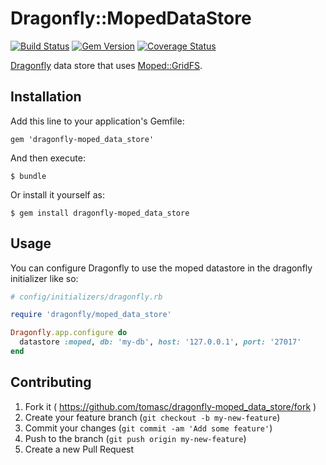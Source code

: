 # Dragonfly::MopedDataStore

[![Build Status](https://travis-ci.org/tomasc/dragonfly-moped_data_store.svg)](https://travis-ci.org/tomasc/dragonfly-moped_data_store) [![Gem Version](https://badge.fury.io/rb/dragonfly-moped_data_store.svg)](http://badge.fury.io/rb/dragonfly-moped_data_store) [![Coverage Status](https://img.shields.io/coveralls/tomasc/dragonfly-moped_data_store.svg)](https://coveralls.io/r/tomasc/dragonfly-moped_data_store)

[Dragonfly](https://github.com/markevans/dragonfly) data store that uses [Moped::GridFS](https://github.com/topac/moped-gridfs).

## Installation

Add this line to your application's Gemfile:

    gem 'dragonfly-moped_data_store'

And then execute:

    $ bundle

Or install it yourself as:

    $ gem install dragonfly-moped_data_store

## Usage

You can configure Dragonfly to use the moped datastore in the dragonfly initializer like so:

```ruby
# config/initializers/dragonfly.rb

require 'dragonfly/moped_data_store'

Dragonfly.app.configure do
  datastore :moped, db: 'my-db', host: '127.0.0.1', port: '27017'
end
```

## Contributing

1. Fork it ( https://github.com/tomasc/dragonfly-moped_data_store/fork )
2. Create your feature branch (`git checkout -b my-new-feature`)
3. Commit your changes (`git commit -am 'Add some feature'`)
4. Push to the branch (`git push origin my-new-feature`)
5. Create a new Pull Request
